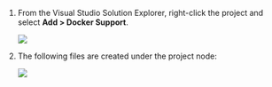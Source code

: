 1. From the Visual Studio Solution Explorer, right-click the project and select **Add > Docker Support**.

    ![][0]
 
1. The following files are created under the project node:

    ![][1]

[0]: ./media/vs-docker-add-docker-support/add-docker-support.png
[1]: ./media/vs-docker-add-docker-support/docker-files-added.png
